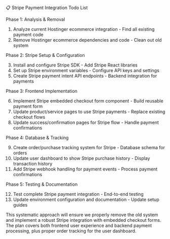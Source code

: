 
  📋 Stripe Payment Integration Todo List

  Phase 1: Analysis & Removal

  1. Analyze current Hostinger ecommerce integration - Find all existing payment
  code
  2. Remove Hostinger ecommerce dependencies and code - Clean out old system

  Phase 2: Stripe Setup & Configuration

  3. Install and configure Stripe SDK - Add Stripe React libraries
  4. Set up Stripe environment variables - Configure API keys and settings
  5. Create Stripe payment intent API endpoints - Backend integration for payments

  Phase 3: Frontend Implementation

  6. Implement Stripe embedded checkout form component - Build reusable payment
  form
  7. Update product/service pages to use Stripe payments - Replace existing
  checkout flows
  8. Update success/confirmation pages for Stripe flow - Handle payment
  confirmations

  Phase 4: Database & Tracking

  9. Create order/purchase tracking system for Stripe - Database schema for orders
  10. Update user dashboard to show Stripe purchase history - Display transaction
  history
  11. Add Stripe webhook handling for payment events - Process payment
  confirmations

  Phase 5: Testing & Documentation

  12. Test complete Stripe payment integration - End-to-end testing
  13. Update environment configuration and documentation - Update setup guides

  This systematic approach will ensure we properly remove the old system and
  implement a robust Stripe integration with embedded checkout forms. The plan
  covers both frontend user experience and backend payment processing, plus proper
  order tracking for the user dashboard.
